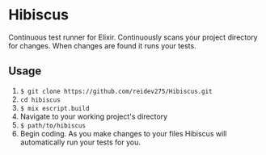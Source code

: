 Hibiscus
========

Continuous test runner for Elixir.  Continuously scans your project directory for changes.  When changes are found it runs your tests.

Usage
-----

1. `$ git clone https://github.com/reidev275/Hibiscus.git`
2. `cd hibiscus`
3. `$ mix escript.build`
4. Navigate to your working project's directory
5. `$ path/to/hibiscus`
6. Begin coding.  As you make changes to your files Hibiscus will automatically run your tests for you.
